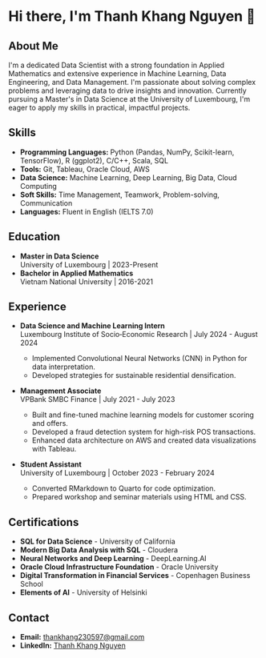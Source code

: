 
# Hi there, I'm Thanh Khang Nguyen 👋

## About Me
I'm a dedicated Data Scientist with a strong foundation in Applied Mathematics and extensive experience in Machine Learning, Data Engineering, and Data Management. I'm passionate about solving complex problems and leveraging data to drive insights and innovation. Currently pursuing a Master's in Data Science at the University of Luxembourg, I'm eager to apply my skills in practical, impactful projects.

## Skills
- **Programming Languages:** Python (Pandas, NumPy, Scikit-learn, TensorFlow), R (ggplot2), C/C++, Scala, SQL
- **Tools:** Git, Tableau, Oracle Cloud, AWS
- **Data Science:** Machine Learning, Deep Learning, Big Data, Cloud Computing
- **Soft Skills:** Time Management, Teamwork, Problem-solving, Communication
- **Languages:** Fluent in English (IELTS 7.0)

## Education
- **Master in Data Science**  
  University of Luxembourg | 2023-Present
- **Bachelor in Applied Mathematics**  
  Vietnam National University | 2016-2021

## Experience
- **Data Science and Machine Learning Intern**  
  Luxembourg Institute of Socio‐Economic Research | July 2024 - August 2024
  - Implemented Convolutional Neural Networks (CNN) in Python for data interpretation.
  - Developed strategies for sustainable residential densification.

- **Management Associate**  
  VPBank SMBC Finance | July 2021 - July 2023
  - Built and fine-tuned machine learning models for customer scoring and offers.
  - Developed a fraud detection system for high-risk POS transactions.
  - Enhanced data architecture on AWS and created data visualizations with Tableau.

- **Student Assistant**  
  University of Luxembourg | October 2023 - February 2024
  - Converted RMarkdown to Quarto for code optimization.
  - Prepared workshop and seminar materials using HTML and CSS.

## Certifications
- **SQL for Data Science** - University of California
- **Modern Big Data Analysis with SQL** - Cloudera
- **Neural Networks and Deep Learning** - DeepLearning.AI
- **Oracle Cloud Infrastructure Foundation** - Oracle University
- **Digital Transformation in Financial Services** - Copenhagen Business School
- **Elements of AI** - University of Helsinki

## Contact
- **Email:** thankhang230597@gmail.com
- **LinkedIn:** [Thanh Khang Nguyen](https://www.linkedin.com/in/thanh-khang-nguyen-035244212/)



